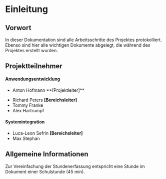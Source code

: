 # Einleitung

## Vorwort
In dieser Dokumentation sind alle Arbeitsschritte des Projektes protokolliert. Ebenso sind hier alle wichtigen Dokumente abgelegt, die während des Projektes erstellt wurden.

## Projektteilnehmer
#### Anwendungsentwicklung
- <p>Anton Hofmann <span style={{color: "red"}}>**[Projektleiter]**</span></p>
- Richard Peters **[Bereichsleiter]**
- Tommy Franke
- Alex Hartrumpf

#### Systemintegration
- Luca-Leon Sefrin **[Bereichsleiter]**
- Max Stephan

## Allgemeine Informationen
Zur Vereinfachung der Stundenerfassung entspricht eine Stunde im Dokument einer Schulstunde (45 min).
